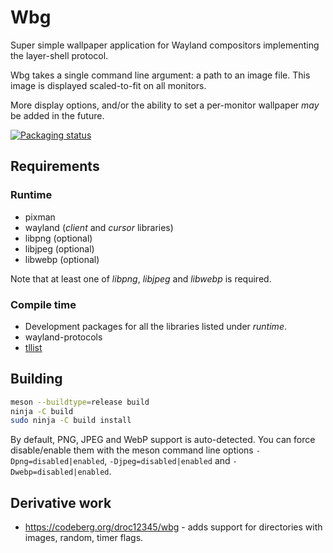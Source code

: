 # Wbg

Super simple wallpaper application for Wayland compositors
implementing the layer-shell protocol.

Wbg takes a single command line argument: a path to an image
file. This image is displayed scaled-to-fit on all monitors.

More display options, and/or the ability to set a per-monitor
wallpaper _may_ be added in the future.

[![Packaging status](https://repology.org/badge/vertical-allrepos/wbg.svg)](https://repology.org/project/wbg/versions)


## Requirements

### Runtime

* pixman
* wayland (_client_ and _cursor_ libraries)
* libpng (optional)
* libjpeg (optional)
* libwebp (optional)

Note that at least one of _libpng_, _libjpeg_ and _libwebp_ is required.


### Compile time

* Development packages for all the libraries listed under _runtime_.
* wayland-protocols
* [tllist](https://codeberg.org/dnkl/tllist)


## Building

```sh
meson --buildtype=release build
ninja -C build
sudo ninja -C build install
```

By default, PNG, JPEG and WebP support is auto-detected. You can force
disable/enable them with the meson command line options
`-Dpng=disabled|enabled`, `-Djpeg=disabled|enabled` and
`-Dwebp=disabled|enabled`.


## Derivative work

* https://codeberg.org/droc12345/wbg - adds support for directories
  with images, random, timer flags.
